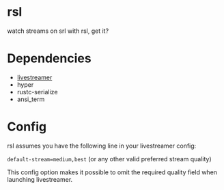 # rsl
watch streams on srl with rsl, get it? 


# Dependencies
* [livestreamer](http://docs.livestreamer.io/)
* hyper
* rustc-serialize
* ansi_term

# Config
rsl assumes you have the following line in your livestreamer config:

`default-stream=medium,best` (or any other valid preferred stream quality)

This config option makes it possible to omit the required quality field when launching livestreamer.
